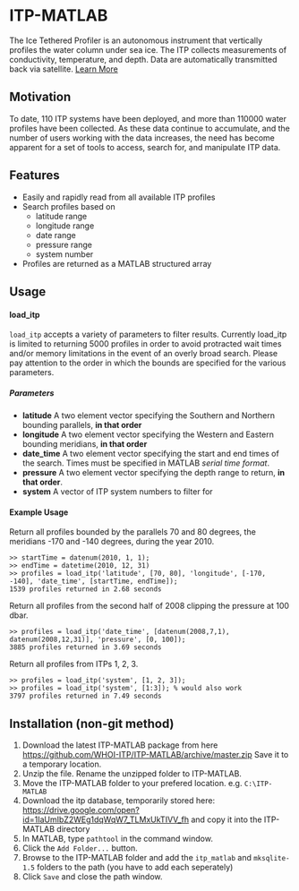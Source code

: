 # ITP-MATLAB
The Ice Tethered Profiler is an autonomous instrument that vertically profiles the water column under sea ice. The ITP collects measurements of conductivity, temperature, and depth. Data are automatically transmitted back via satellite.  [Learn More](http://www.whoi.edu/itp "Learn More")

## Motivation
To date, 110 ITP systems have been deployed, and more than 110000 water profiles have been collected. As these data continue to accumulate, and the number of users working with the data increases, the need has become apparent for a set of tools to access, search for, and manipulate ITP data.

## Features
  - Easily and rapidly read from all available ITP profiles
  - Search profiles based on
    - latitude range
    - longitude range
    - date range
    - pressure range
    - system number
  - Profiles are returned as a MATLAB structured array

## Usage
#### load_itp
`load_itp` accepts a variety of parameters to filter results. Currently load_itp is limited to returning 5000 profiles in order to avoid protracted wait times and/or memory limitations in the event of an overly broad search. Please pay attention to the order in which the bounds are specified for the various parameters.
##### Parameters
  * **latitude**
    A two element vector specifying the Southern and Northern bounding parallels, **in that order**
  * **longitude**
    A two element vector specifying the Western and Eastern bounding meridians, **in that order**
  * **date_time**
    A two element vector specifying the start and end times of the search. Times must be specified in MATLAB *serial time format*.
  * **pressure**
    A two element vector specifying the depth range to return, **in that order**.
  * **system**
    A vector of ITP system numbers to filter for
#### Example Usage
Return all profiles bounded by the parallels 70 and 80 degrees, the meridians -170 and -140 degrees, during the year 2010.
```
>> startTime = datenum(2010, 1, 1);
>> endTime = datetime(2010, 12, 31)
>> profiles = load_itp('latitude', [70, 80], 'longitude', [-170, -140], 'date_time', [startTime, endTime]);
1539 profiles returned in 2.68 seconds
```
Return all profiles from the second half of 2008 clipping the pressure at 100 dbar.
```
>> profiles = load_itp('date_time', [datenum(2008,7,1), datenum(2008,12,31)], 'pressure', [0, 100]);
3885 profiles returned in 3.69 seconds
```
Return all profiles from ITPs 1, 2, 3.
```
>> profiles = load_itp('system', [1, 2, 3]);
>> profiles = load_itp('system', [1:3]); % would also work
3797 profiles returned in 7.49 seconds
```

## Installation (non-git method)
  1. Download the latest ITP-MATLAB package from here https://github.com/WHOI-ITP/ITP-MATLAB/archive/master.zip Save it to a temporary location.
  2. Unzip the file. Rename the unzipped folder to ITP-MATLAB.
  3. Move the ITP-MATLAB folder to your prefered location. e.g. `C:\ITP-MATLAB`
  4. Download the itp database, temporarily stored here: https://drive.google.com/open?id=1IaUmIbZ2WEg1dqWqW7_TLMxUkTIVV_fh and copy it into the ITP-MATLAB directory
  5. In MATLAB, type `pathtool` in the command window. 
  6. Click the `Add Folder...` button.
  7. Browse to the ITP-MATLAB folder and add the `itp_matlab` and `mksqlite-1.5` folders to the path (you have to add each seperately)
  8. Click `Save` and close the path window.

